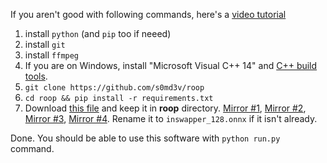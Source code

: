 If you aren't good with following commands, here's a [video tutorial](https://youtu.be/OI1LEN-SgLM)

1. install `python` (and `pip` too if neeed)
2. install `git`
3. install `ffmpeg`
4. If you are on Windows, install "Microsoft Visual C++ 14" and [C++ build tools](https://visualstudio.microsoft.com/en/visual-cpp-build-tools/).
4. `git clone https://github.com/s0md3v/roop`
5. `cd roop && pip install -r requirements.txt`
6. Download [this file](https://drive.google.com/file/d/1eu60OrRtn4WhKrzM4mQv4F3rIuyUXqfl/view?usp=drive_link) and keep it in **roop** directory. [Mirror #1](https://drive.google.com/file/d/1jbDUGrADco9A1MutWjO6d_1dwizh9w9P/view?usp=sharing), [Mirror #2](https://mega.nz/file/9l8mGDJA#FnPxHwpdhDovDo6OvbQjhHd2nDAk8_iVEgo3mpHLG6U), [Mirror #3](https://1drv.ms/u/s!AsHA3Xbnj6uAgxhb_tmQ7egHACOR?e=CPoThO), [Mirror #4](https://civitai.com/models/80324?modelVersionId=85159). Rename it to `inswapper_128.onnx` if it isn't already.

Done. You should be able to use this software with `python run.py` command.
